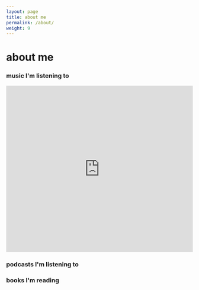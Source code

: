 ```yaml
---
layout: page
title: about me
permalink: /about/
weight: 9
---
```


# **about me**




### music I'm listening to

<iframe allow="autoplay *; encrypted-media *;" frameborder="0" height="450" style="width:100%;max-width:660px;overflow:hidden;background:transparent;" sandbox="allow-forms allow-popups allow-same-origin allow-scripts allow-storage-access-by-user-activation allow-top-navigation-by-user-activation" src="https://embed.music.apple.com/za/playlist/spring20/pl.u-XkD0jkJUDJMd8a8"></iframe>

### podcasts I'm listening to


### books I'm reading